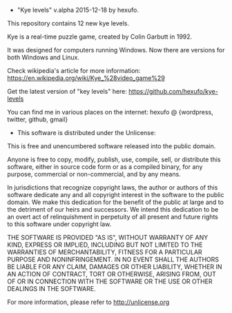 - "Kye levels" v.alpha 2015-12-18 by hexufo.

This repository contains 12 new kye levels.

Kye is a real-time puzzle game, created by Colin Garbutt in 1992.

It was designed for computers running Windows.
Now there are versions for both Windows and Linux.

Check wikipedia's article for more information:
https://en.wikipedia.org/wiki/Kye_%28video_game%29

Get the latest version of "key levels" here:
https://github.com/hexufo/kye-levels

You can find me in various places on the internet:
hexufo @ {wordpress, twitter, github, gmail}

- This software is distributed under the Unlicense:

This is free and unencumbered software released into the public domain.

Anyone is free to copy, modify, publish, use, compile, sell, or
distribute this software, either in source code form or as a compiled
binary, for any purpose, commercial or non-commercial, and by any
means.

In jurisdictions that recognize copyright laws, the author or authors
of this software dedicate any and all copyright interest in the
software to the public domain. We make this dedication for the benefit
of the public at large and to the detriment of our heirs and
successors. We intend this dedication to be an overt act of
relinquishment in perpetuity of all present and future rights to this
software under copyright law.

THE SOFTWARE IS PROVIDED "AS IS", WITHOUT WARRANTY OF ANY KIND,
EXPRESS OR IMPLIED, INCLUDING BUT NOT LIMITED TO THE WARRANTIES OF
MERCHANTABILITY, FITNESS FOR A PARTICULAR PURPOSE AND NONINFRINGEMENT.
IN NO EVENT SHALL THE AUTHORS BE LIABLE FOR ANY CLAIM, DAMAGES OR
OTHER LIABILITY, WHETHER IN AN ACTION OF CONTRACT, TORT OR OTHERWISE,
ARISING FROM, OUT OF OR IN CONNECTION WITH THE SOFTWARE OR THE USE OR
OTHER DEALINGS IN THE SOFTWARE.

For more information, please refer to <http://unlicense.org>


